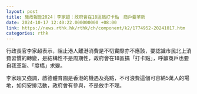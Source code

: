 ```yaml
---
layout: post
title: 施政報告2024｜李家超：政府會在18區搞打卡點　商戶要革新
date: 2024-10-17 12:40:22.000000000 +08:00
link: https://news.rthk.hk/rthk/ch/component/k2/1774952-20241017.htm
categories: rthk
---
```


行政長官李家超表示，阻止港人離港消費是不切實際亦不應該，要認識市民北上消費習慣的轉變，是結構性不是周期性，政府會在18區搞「打卡點」，呼籲商戶也要自我革新、「度橋」求變。

李家超又強調，啟德體育園是香港的機遇及亮點，不可浪費這個可容納5萬人的場地，如何安排活動，政府會有參與，不是放手不理。
